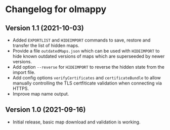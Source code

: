 # Changelog for olmappy

## Version 1.1 (2021-10-03)

* Added `EXPORTLIST` and `HIDEIMPORT` commands to save, restore and transfer the list of hidden maps.
* Provide a file `outdatedMaps.json` which can be used with `HIDEIMPORT` to hide known outdated versions of maps which are superseeded by newer versions.
* Add option `--reverse` for `HIDEIMPORT` to reverse the hidden state from the import file.
* Add config options `verifyCertificates` and `certificateBundle` to allow manually controlling the TLS certfiticate validation when connecting via HTTPS.
* Improve map name output.

## Version 1.0 (2021-09-16)

* Initial release, basic map download and validation is working.

